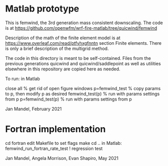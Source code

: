 Matlab prototype
================

This is femwind, the 3rd generation mass consistent downscaling.
The code is at https://github.com/openwfm/wrf-fire-matlab/tree/quicwind/femwind

Description of the math of the finite element model is at
https://www.overleaf.com/read/ptfyhxgfnntn 
section Finite elements. There is only a brief description of the multigrid method.

The code in this directory is meant to be self-contained. Files
from the previous generations quicwind and quicwind/saddlepoint 
as well as utilities elsewhere in this repository are copied here as needed.

To run: in Matlab

close all         % get rid of open figure windows
p=femwind_test    % copy params to p, then modify p as desired
femwind_test(p)   % run with params settings from p
p=femwind_test(p)   % run with params settings from p

Jan Mandel, February 2021

Fortran implementation
======================

cd fortran
edit Makefile to set flags
make
cd ..
in Matlab:
femwind_run_fortran_rate_test  ! regression test

Jan Mandel, Angela Morrison, Evan Shapiro, May 2021


